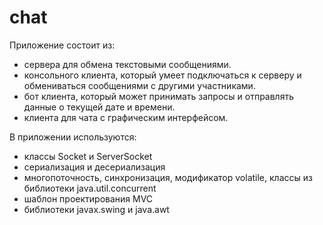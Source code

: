 # chat
Приложение состоит из:
- сервера для обмена текстовыми сообщениями.
- консольного клиента, который умеет подключаться к серверу и обмениваться сообщениями с другими участниками.
- бот клиента, который может принимать запросы и отправлять данные о текущей дате и времени.
- клиента для чата с графическим интерфейсом.

В приложении используются:
- классы Socket и ServerSocket
- сериализация и десериализация
- многопоточность, синхронизация, модификатор volatile, классы из библиотеки java.util.concurrent
- шаблон проектирования MVC
- библиотеки javax.swing и java.awt

